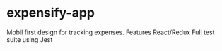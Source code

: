 # expensify-app

Mobil first design for tracking expenses.
Features React/Redux
Full test suite using Jest